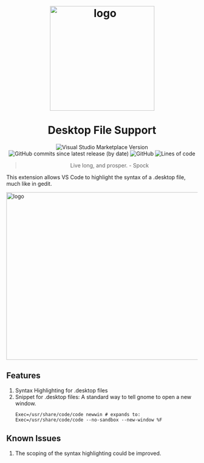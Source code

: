 <h1 align="center">
  <br>
    <img src="https://raw.githubusercontent.com/nico-castell/desktop-file-support/main/assets/extension_icon.png" width="275" height="275" alt="logo">
  <br><br>
  Desktop File Support
  <br>
</h1>

<p align="center">
  <img alt="Visual Studio Marketplace Version" src="https://img.shields.io/visual-studio-marketplace/v/nico-castell.linux-desktop-file?color=yellow&label=Version">
  <img alt="GitHub commits since latest release (by date)" src="https://img.shields.io/github/commits-since/nico-castell/desktop-file-support/latest?color=yellow&label=Commits%20since%20last%20release">
  <img alt="GitHub" src="https://img.shields.io/github/license/nico-castell/desktop-file-support?color=yellow&label=License">
  <img alt="Lines of code" src="https://img.shields.io/tokei/lines/github/nico-castell/desktop-file-support?color=yellow&label=Lines%20of%20code">
</p>

<blockquote align="center">Live long, and prosper. - Spock</blockquote>

This extension allows VS Code to highlight the syntax of a .desktop file,
much like in gedit.

<!-- <p align="center"> -->
  <img width="586" height="440" src="https://raw.githubusercontent.com/nico-castell/desktop-file-support/main/assets/screenshot.png" alt="logo">
<!-- </p> -->

##  Features
1. Syntax Highlighting for .desktop files
1. Snippet for .desktop files: A standard way to tell gnome to open a new
   window.
    ~~~
    Exec=/usr/share/code/code newwin # expands to:
    Exec=/usr/share/code/code --no-sandbox --new-window %F
    ~~~

##  Known Issues
1. The scoping of the syntax highlighting could be improved.
